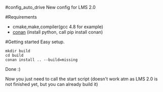 #config_auto_drive
New config for LMS 2.0

#Requirements
 * cmake,make,compiler(gcc 4.8 for example)
 * [conan](https://conan.io/) (install python, call pip install conan)


#Getting started
Easy setup.
```
mkdir build
cd build
conan install .. --build=missing
```
Done :)

Now you just need to call the start script (doesn't work atm as LMS 2.0 is not finished yet, but you can already build it)
